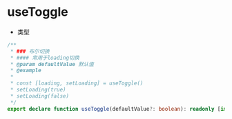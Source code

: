 # useToggle <Badge text="1.0.10" />

- 类型

```ts
/**
 * ### 布尔切换
 * #### 常用于loading切换
 * @param defaultValue 默认值
 * @example
 *
 * const [loading, setLoading] = useToggle()
 * setLoading(true)
 * setLoading(false)
 */
export declare function useToggle(defaultValue?: boolean): readonly [import("vue").Ref<boolean>, (value?: boolean) => boolean];
```
